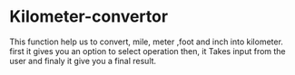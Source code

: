 # Kilometer-convertor
This function help us to convert, mile, meter ,foot and inch into kilometer.
first it gives you an option to select operation
then, it Takes input from the user and 
finaly it give you a final result.
